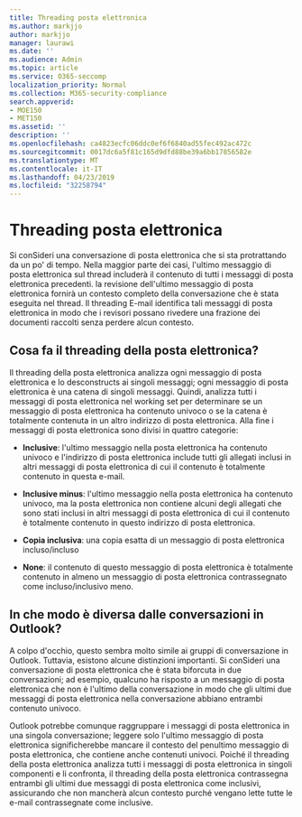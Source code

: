 ```yaml
---
title: Threading posta elettronica
ms.author: markjjo
author: markjjo
manager: laurawi
ms.date: ''
ms.audience: Admin
ms.topic: article
ms.service: O365-seccomp
localization_priority: Normal
ms.collection: M365-security-compliance
search.appverid:
- MOE150
- MET150
ms.assetid: ''
description: ''
ms.openlocfilehash: ca4823ecfc06ddc0ef6f6840ad55fec492ac472c
ms.sourcegitcommit: 0017dc6a5f81c165d9dfd88be39a6bb17856582e
ms.translationtype: MT
ms.contentlocale: it-IT
ms.lasthandoff: 04/23/2019
ms.locfileid: "32258794"
---
```

# <a name="email-threading"></a>Threading posta elettronica

Si conSideri una conversazione di posta elettronica che si sta protrattando da un po' di tempo. Nella maggior parte dei casi, l'ultimo messaggio di posta elettronica sul thread includerà il contenuto di tutti i messaggi di posta elettronica precedenti. la revisione dell'ultimo messaggio di posta elettronica fornirà un contesto completo della conversazione che è stata eseguita nel thread. Il threading E-mail identifica tali messaggi di posta elettronica in modo che i revisori possano rivedere una frazione dei documenti raccolti senza perdere alcun contesto.

## <a name="what-does-email-threading-do"></a>Cosa fa il threading della posta elettronica?

Il threading della posta elettronica analizza ogni messaggio di posta elettronica e lo desconstructs ai singoli messaggi; ogni messaggio di posta elettronica è una catena di singoli messaggi. Quindi, analizza tutti i messaggi di posta elettronica nel working set per determinare se un messaggio di posta elettronica ha contenuto univoco o se la catena è totalmente contenuta in un altro indirizzo di posta elettronica. Alla fine i messaggi di posta elettronica sono divisi in quattro categorie:

- **Inclusive**: l'ultimo messaggio nella posta elettronica ha contenuto univoco e l'indirizzo di posta elettronica include tutti gli allegati inclusi in altri messaggi di posta elettronica di cui il contenuto è totalmente contenuto in questa e-mail.


- **Inclusive minus**: l'ultimo messaggio nella posta elettronica ha contenuto univoco, ma la posta elettronica non contiene alcuni degli allegati che sono stati inclusi in altri messaggi di posta elettronica di cui il contenuto è totalmente contenuto in questo indirizzo di posta elettronica.

- **Copia inclusiva**: una copia esatta di un messaggio di posta elettronica incluso/incluso

- **None**: il contenuto di questo messaggio di posta elettronica è totalmente contenuto in almeno un messaggio di posta elettronica contrassegnato come incluso/inclusivo meno.

## <a name="how-is-it-different-from-conversations-in-outlook"></a>In che modo è diversa dalle conversazioni in Outlook?
A colpo d'occhio, questo sembra molto simile ai gruppi di conversazione in Outlook. Tuttavia, esistono alcune distinzioni importanti. Si conSideri una conversazione di posta elettronica che è stata biforcuta in due conversazioni; ad esempio, qualcuno ha risposto a un messaggio di posta elettronica che non è l'ultimo della conversazione in modo che gli ultimi due messaggi di posta elettronica nella conversazione abbiano entrambi contenuto univoco.

Outlook potrebbe comunque raggruppare i messaggi di posta elettronica in una singola conversazione; leggere solo l'ultimo messaggio di posta elettronica significherebbe mancare il contesto del penultimo messaggio di posta elettronica, che contiene anche contenuti univoci. Poiché il threading della posta elettronica analizza tutti i messaggi di posta elettronica in singoli componenti e li confronta, il threading della posta elettronica contrassegna entrambi gli ultimi due messaggi di posta elettronica come inclusivi, assicurando che non mancherà alcun contesto purché vengano lette tutte le e-mail contrassegnate come inclusive.